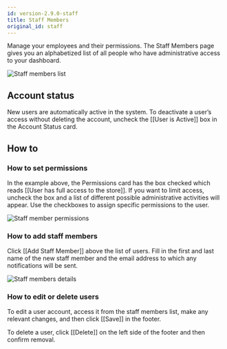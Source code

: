 ```yaml
---
id: version-2.9.0-staff
title: Staff Members
original_id: staff
---
```


Manage your employees and their permissions. The Staff Members page gives you an alphabetized list of all people who have administrative access to your dashboard.

![Staff members list](assets/dashboard-config/config12.png)

## Account status

New users are automatically active in the system. To deactivate a user’s access without deleting the account, uncheck the [[User&nbsp;is&nbsp;Active]] box in the Account Status card.

## How to

### How to set permissions

In the example above, the Permissions card has the box checked which reads [[User&nbsp;has&nbsp;full&nbsp;access&nbsp;to&nbsp;the&nbsp;store]]. If you want to limit access, uncheck the box and a list of different possible administrative activities will appear. Use the checkboxes to assign specific permissions to the user.

![Staff member permissions](assets/dashboard-config/config14.png)


### How to add staff members

Click [[Add&nbsp;Staff&nbsp;Member]] above the list of users. Fill in the first and last name of the new staff member and the email address to which any notifications will be sent.

![Staff members details](assets/dashboard-config/config13.png)

### How to edit or delete users

To edit a user account, access it from the staff members list, make any relevant changes, and then click [[Save]] in the footer.

To delete a user, click [[Delete]] on the left side of the footer and then confirm removal.

